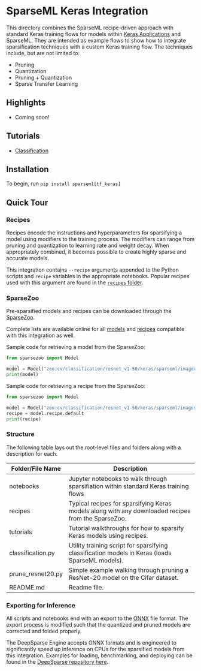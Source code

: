 <!--
Copyright (c) 2021 - present / Neuralmagic, Inc. All Rights Reserved.

Licensed under the Apache License, Version 2.0 (the "License");
you may not use this file except in compliance with the License.
You may obtain a copy of the License at

   http://www.apache.org/licenses/LICENSE-2.0

Unless required by applicable law or agreed to in writing,
software distributed under the License is distributed on an "AS IS" BASIS,
WITHOUT WARRANTIES OR CONDITIONS OF ANY KIND, either express or implied.
See the License for the specific language governing permissions and
limitations under the License.
-->

# SparseML Keras Integration

This directory combines the SparseML recipe-driven approach with standard Keras training flows for models within
[Keras Applications](https://keras.io/api/applications/) and SparseML.
They are intended as example flows to show how to integrate sparsification techniques with a custom Keras training flow.
The techniques include, but are not limited to:
- Pruning
- Quantization
- Pruning + Quantization
- Sparse Transfer Learning

## Highlights

- Coming soon!

## Tutorials

- [Classification](https://github.com/neuralmagic/sparseml/blob/main/integrations/keras/notebooks/classification.ipynb)

## Installation

To begin, run `pip install sparseml[tf_keras]`

## Quick Tour

### Recipes

Recipes encode the instructions and hyperparameters for sparsifying a model using modifiers to the training process.
The modifiers can range from pruning and quantization to learning rate and weight decay.
When appropriately combined, it becomes possible to create highly sparse and accurate models.

This integration contains `--recipe` arguments appended to the Python scripts and `recipe` variables in the appropriate notebooks.
Popular recipes used with this argument are found in the [`recipes` folder](./recipes).

### SparseZoo

Pre-sparsified models and recipes can be downloaded through the [SparseZoo](https://github.com/neuralmagic/sparsezoo).

Complete lists are available online for all [models](https://sparsezoo.neuralmagic.com/tables/models/cv/classification?repo=sparseml&framework=keras) and 
[recipes](https://sparsezoo.neuralmagic.com/tables/recipes/cv/classification?repo=sparseml&framework=keras) compatible with this integration as well.

Sample code for retrieving a model from the SparseZoo:
```python
from sparsezoo import Model

model = Model("zoo:cv/classification/resnet_v1-50/keras/sparseml/imagenet/pruned-moderate")
print(model)
```

Sample code for retrieving a recipe from the SparseZoo:
```python
from sparsezoo import Model

model = Model("zoo:cv/classification/resnet_v1-50/keras/sparseml/imagenet/pruned-conservative/original")
recipe = model.recipe.default
print(recipe)
```

### Structure

The following table lays out the root-level files and folders along with a description for each.

| Folder/File Name     | Description                                                                                                           |
|----------------------|-----------------------------------------------------------------------------------------------------------------------|
| notebooks            | Jupyter notebooks to walk through sparsifiation within standard Keras training flows                                  |
| recipes              | Typical recipes for sparsifying Keras models along with any downloaded recipes from the SparseZoo.                    |
| tutorials            | Tutorial walkthroughs for how to sparsify Keras models using recipes.                                                 |
| classification.py    | Utility training script for sparsifying classification models in Keras (loads SparseML models).                       |
| prune_resnet20.py    | Simple example walking through pruning a ResNet-20 model on the Cifar dataset.                                        |
| README.md            | Readme file.                                                                                                          |

### Exporting for Inference

All scripts and notebooks end with an export to the [ONNX](https://onnx.ai/) file format.
The export process is modified such that the quantized and pruned models are corrected and folded properly.

The DeepSparse Engine accepts ONNX formats and is engineered to significantly speed up inference on CPUs for the sparsified models from this integration.
Examples for loading, benchmarking, and deploying can be found in the [DeepSparse repository here](https://github.com/neuralmagic/deepsparse/).

